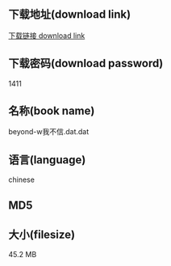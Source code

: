 ## 下载地址(download link)
[下载链接 download link](https://voluble-croquembouche-d321dc.netlify.app/?s=beyond-w%E6%88%91%E4%B8%8D%E4%BF%A1.dat)

## 下载密码(download password)
1411

## 名称(book name)
beyond-w我不信.dat.dat

## 语言(language)
chinese

## MD5


## 大小(filesize)
45.2 MB
